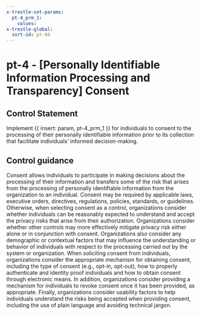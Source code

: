```yaml
---
x-trestle-set-params:
  pt-4_prm_1:
    values:
x-trestle-global:
  sort-id: pt-04
---
```


# pt-4 - \[Personally Identifiable Information Processing and Transparency\] Consent

## Control Statement

Implement {{ insert: param, pt-4_prm_1 }} for individuals to consent to the processing of their personally identifiable information prior to its collection that facilitate individuals’ informed decision-making.

## Control guidance

Consent allows individuals to participate in making decisions about the processing of their information and transfers some of the risk that arises from the processing of personally identifiable information from the organization to an individual. Consent may be required by applicable laws, executive orders, directives, regulations, policies, standards, or guidelines. Otherwise, when selecting consent as a control, organizations consider whether individuals can be reasonably expected to understand and accept the privacy risks that arise from their authorization. Organizations consider whether other controls may more effectively mitigate privacy risk either alone or in conjunction with consent. Organizations also consider any demographic or contextual factors that may influence the understanding or behavior of individuals with respect to the processing carried out by the system or organization. When soliciting consent from individuals, organizations consider the appropriate mechanism for obtaining consent, including the type of consent (e.g., opt-in, opt-out), how to properly authenticate and identity proof individuals and how to obtain consent through electronic means. In addition, organizations consider providing a mechanism for individuals to revoke consent once it has been provided, as appropriate. Finally, organizations consider usability factors to help individuals understand the risks being accepted when providing consent, including the use of plain language and avoiding technical jargon.
